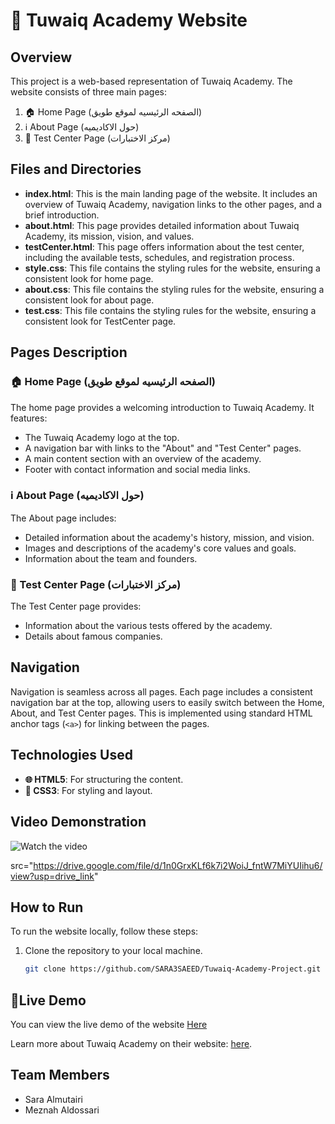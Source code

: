 # 🏫 Tuwaiq Academy Website

## Overview

This project is a web-based representation of Tuwaiq Academy. The website consists of three main pages:

1. 🏠 Home Page (الصفحه الرئيسيه لموقع طويق)
2. ℹ️ About Page (حول الاكاديميه)
3. 📝 Test Center Page (مركز الاختبارات)


## Files and Directories

- **index.html**: This is the main landing page of the website. It includes an overview of Tuwaiq Academy, navigation links to the other pages, and a brief introduction.
- **about.html**: This page provides detailed information about Tuwaiq Academy, its mission, vision, and values.
- **testCenter.html**: This page offers information about the test center, including the available tests, schedules, and registration process.
- **style.css**: This file contains the styling rules for the website, ensuring a consistent look for home page.
- **about.css**: This file contains the styling rules for the website, ensuring a consistent look for about page.
- **test.css**: This file contains the styling rules for the website, ensuring a consistent look for TestCenter page.
## Pages Description

### 🏠 Home Page (الصفحه الرئيسيه لموقع طويق)

The home page provides a welcoming introduction to Tuwaiq Academy. It features:
- The Tuwaiq Academy logo at the top.
- A navigation bar with links to the "About" and "Test Center" pages.
- A main content section with an overview of the academy.
- Footer with contact information and social media links.

### ℹ️ About Page (حول الاكاديميه)

The About page includes:
- Detailed information about the academy's history, mission, and vision.
- Images and descriptions of the academy's core values and goals.
- Information about the team and founders.

### 📝 Test Center Page (مركز الاختبارات)

The Test Center page provides:
- Information about the various tests offered by the academy.
- Details about famous companies.

## Navigation

Navigation is seamless across all pages. Each page includes a consistent navigation bar at the top, allowing users to easily switch between the Home, About, and Test Center pages. This is implemented using standard HTML anchor tags (`<a>`) for linking between the pages.

## Technologies Used

 - **🌐 HTML5**: For structuring the content.
 - **🎨 CSS3**: For styling and layout.


## Video Demonstration

![Watch the video](https://drive.google.com/uc?id=1K7muzIBbYFT72NiiCKiPL42bR3oZNlcf)


 src="https://drive.google.com/file/d/1n0GrxKLf6k7i2WoiJ_fntW7MiYUIihu6/view?usp=drive_link" 




## How to Run

To run the website locally, follow these steps:

1. Clone the repository to your local machine.
   ```bash
   git clone https://github.com/SARA3SAEED/Tuwaiq-Academy-Project.git


## 🚀Live Demo
You can view the live demo of the website [Here](https://sara3saeed.github.io/Tuwaiq-Academy-Project/)


Learn more about Tuwaiq Academy on their website:
[here](https://tuwaiq.edu.sa/).

## Team Members

- Sara Almutairi
- Meznah Aldossari

